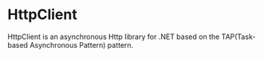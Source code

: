 HttpClient
=======
HttpClient is an asynchronous Http library for .NET based on the TAP(Task-based Asynchronous Pattern) pattern.